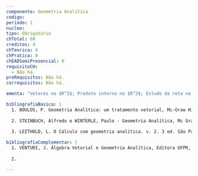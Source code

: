 ```yaml
---
componente: Geometria Analítica
codigo: 
periodo: 1
nucleo:
tipo: Obrigatório
chTotal: 60 
creditos: 4
chTeorica: 4 
chPratica: 0 
chEADSemiPresencial: 0
requisitoCH:
  - Não há.
preRequisitos: Não há.
correquisitos: Não há.

ementa: "Vetores no $R^2$; Produto interno no $R^2$; Estudo da reta no $R^2$; Lugares geométricos no $R^2$ (circunferência, elipse, parábola e hipérbole); Vetores no R3; Produto interno no $R^3$, vetorial e misto; Aplicações: áreas e volumes; Equação da reta no $R^3$ e equação do plano; Equação da superfície esférica."

bibliografiaBasica: |
  1. BOULOS, P. Geometria Analítica: um tratamento vetorial, Mc-Graw Hill, 1987.
  
  2. STEINBUCH, Alfredo e WINTERLE, Paulo - Geometria Analítica, Mc Graw-Hill, 1987.
  
  3. LEITHOLD, L. O Cálculo com geometria analítica. v. 2. 3 ed. São Paulo: Harbra, 1994.

bibliografiaComplementar: |
  1. VENTURI, J. Álgebra Vetorial e Geometria Analítica, Editora UFPR, Curitiba, 1989.
  
  2.

---
```

